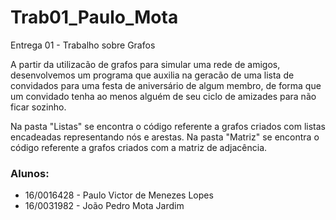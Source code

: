 # Trab01_Paulo_Mota
Entrega 01 - Trabalho sobre Grafos

  A partir da utilizacão de grafos para simular uma rede de amigos, desenvolvemos um programa que auxilia na geracão de uma lista de convidados para uma festa de aniversário de algum membro, de forma que um convidado tenha ao menos alguém de seu ciclo de amizades para não ficar sozinho.

Na pasta "Listas" se encontra o código referente a grafos criados com listas encadeadas representando nós e arestas.
Na pasta "Matriz" se encontra o código referente a grafos criados com a matriz de adjacência.

### Alunos:

* 16/0016428 - Paulo Victor de Menezes Lopes
* 16/0031982 - João Pedro Mota Jardim

